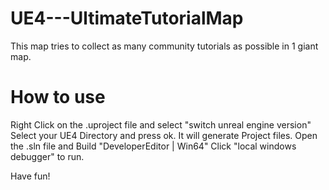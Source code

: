 UE4---UltimateTutorialMap
=========================

This map tries to collect as many community tutorials as possible in 1 giant map.


How to use
==========
Right Click on the .uproject file and select "switch unreal engine version"
Select your UE4 Directory and press ok.
It will generate Project files.
Open the .sln file and Build "DeveloperEditor | Win64"
Click "local windows debugger" to run.

Have fun!
